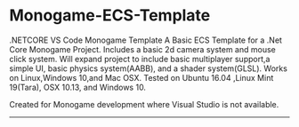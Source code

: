 # Monogame-ECS-Template

.NETCORE VS Code Monogame Template
A Basic ECS Template for a .Net Core Monogame Project. Includes a basic 2d camera system and mouse click system.
Will expand project to include basic multiplayer support,a simple UI, basic physics system(AABB), and a shader system(GLSL).
Works on Linux,Windows 10,and Mac OSX. 
Tested on Ubuntu 16.04 ,Linux Mint 19(Tara), OSX 10.13, and Windows 10.

Created for Monogame development where Visual Studio is not available.
________________________________________________________________________________________________________________________
